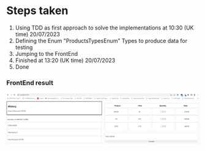# Steps taken  
1) Using TDD as first approach to solve the implementations at 10:30 (UK time) 20/07/2023
2) Defining the Enum "ProductsTypesEnum" Types to produce data for testing
3) Jumping to the FrontEnd
4) Finished at 13:20 (UK time) 20/07/2023
5) Done

### FrontEnd result
![1](frontend.png)